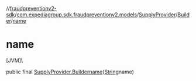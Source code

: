 //[fraudpreventionv2-sdk](../../../../index.md)/[com.expediagroup.sdk.fraudpreventionv2.models](../../index.md)/[SupplyProvider](../index.md)/[Builder](index.md)/[name](name.md)

# name

[JVM]\

public final [SupplyProvider.Builder](index.md)[name](name.md)([String](https://docs.oracle.com/javase/8/docs/api/java/lang/String.html)name)

